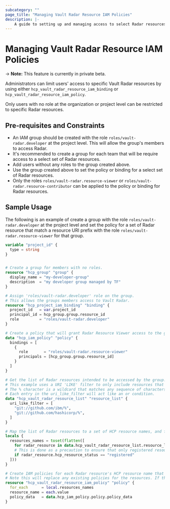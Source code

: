 ```yaml
---
subcategory: ""
page_title: "Managing Vault Radar Resource IAM Policies"
description: |-
    A guide to setting up and managing access to select Radar resources.
---
```


# Managing Vault Radar Resource IAM Policies

-> **Note:** This feature is currently in private beta.

Administrators can limit users' access to specific Vault Radar resources by using either `hcp_vault_radar_resource_iam_binding` or `hcp_vault_radar_resource_iam_policy`.

Only users with no role at the organization or project level can be restricted to specific Radar resources.

## Pre-requisites and Constraints
* An IAM group should be created with the role `roles/vault-radar.developer` at the project level. This will allow the group's members to access Radar.
* It's recommended to create a group for each team that will be require access to a select set of Radar resources.
* Add users without any roles to the group created above.
* Use the group created above to set the policy or binding for a select set of Radar resources.
* Only the roles `roles/vault-radar.resource-viewer` or `roles/vault-radar.resource-contributor` can be applied to the policy or binding for Radar resources.

## Sample Usage
The following is an example of create a group with the role `roles/vault-radar.developer` at the project level and set the policy for a set of Radar resource that match a resource URI prefix with the role `roles/vault-radar.resource-viewer` for that group.

```terraform
variable "project_id" {
  type = string
}


# Create a group for members with no roles.
resource "hcp_group" "group" {
  display_name = "my-developer-group"
  description  = "my developer group managed by TF"
}

# Assign 'roles/vault-radar.developer' role on the group.
# This allows the groups members access to Vault Radar.
resource "hcp_project_iam_binding" "binding" {
  project_id   = var.project_id
  principal_id = hcp_group.group.resource_id
  role         = "roles/vault-radar.developer"
}

# Create a policy that will grant Radar Resource Viewer access to the group.
data "hcp_iam_policy" "policy" {
  bindings = [
    {
      role       = "roles/vault-radar.resource-viewer"
      principals = [hcp_group.group.resource_id]
    }
  ]
}

# Get the list of Radar resources intended to be accessed by the group.
# This example uses a URI 'LIKE' filter to only include resources that start with "git://github.com/ibm/" or "git://github.com/hashicorp/".
# The % character is a wildcard that matches any sequence of characters.
# Each entry in the uri_like_filter will act like an or condition.
data "hcp_vault_radar_resource_list" "resource_list" {
  uri_like_filter = [
    "git://github.com/ibm/%",
    "git://github.com/hashicorp/%",
  ]
}

# Map the list of Radar resources to a set of HCP resource names, and filter out any resources that are not registered.
locals {
  resources_names = toset(flatten([
    for radar_resource in data.hcp_vault_radar_resource_list.resource_list.resources : radar_resource.hcp_resource_name
    # This is done as a precaution to ensure that only registered resources are processed.
    if radar_resource.hcp_resource_status == "registered"
  ]))
}

# Create IAM policies for each Radar resource's HCP resource name that the group should have access to.
# Note this will replace any existing policies for the resources. If that is not desired, consider using `hcp_vault_radar_resource_iam_binding` instead.
resource "hcp_vault_radar_resource_iam_policy" "policy" {
  for_each      = local.resources_names
  resource_name = each.value
  policy_data   = data.hcp_iam_policy.policy.policy_data
}
```
